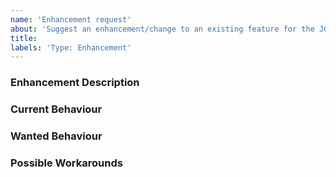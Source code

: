 ```yaml
---
name: 'Enhancement request'
about: 'Suggest an enhancement/change to an existing feature for the JGroups Extension'
title:
labels: 'Type: Enhancement'
---
```


<!-- Please use markdown (https://guides.github.com/features/mastering-markdown/) semantics throughout the enhancement description. -->

### Enhancement Description

<!-- Please provide a description of the feature you envision. -->

### Current Behaviour

<!-- Please share the current behaviour of the JGroups Extension around this topic, if applicable. -->

### Wanted Behaviour

<!-- Please describe the desired outcome through the JGroups Extension around the suggested enhancement. -->

### Possible Workarounds

<!-- If applicable, share any workarounds for the described enhancement. -->
